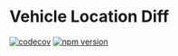 # Vehicle Location Diff


[![codecov](https://codecov.io/gh/manniwatch/manniwatch/branch/master/graph/badge.svg?flag=VehicleLocationDiff)](https://codecov.io/gh/manniwatch/manniwatch/tree/master/packages/vehicle-location-diff) [![npm version](https://badge.fury.io/js/%40manniwatch%2Fvehicle-location-diff.svg)](https://badge.fury.io/js/%40manniwatch%2Fvehicle-location-diff)
